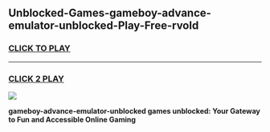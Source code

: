 
## Unblocked-Games-gameboy-advance-emulator-unblocked-Play-Free-rvold
<h3>
<a href="https://premium76.site?title=gameboy-advance-emulator-unblocked&ref=21A">CLICK TO PLAY</a></h3>
<hr>

<h3>
<a href="https://premium76.site?title=gameboy-advance-emulator-unblocked&ref=21A">CLICK 2 PLAY</a>
  
</h3>

<a href="https://premium76.site?title=gameboy-advance-emulator-unblocked&ref=21A"><img src="https://clearcache.store/games.png"></a>


**gameboy-advance-emulator-unblocked games unblocked: Your Gateway to Fun and Accessible Online Gaming**
